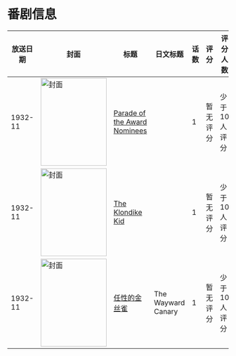# 番剧信息

|放送日期|封面|标题|日文标题|话数|评分|评分人数|
|---|---|---|---|---|---|---|
|1932-11|<img src="//lain.bgm.tv/pic/cover/c/89/61/135174_jM23V.jpg" alt="封面" style="width:150px;height:200px;object-fit:cover;">|[Parade of the Award Nominees](https://bangumi.tv/subject/135174)||1|暂无评分|少于10人评分|
|1932-11|<img src="//lain.bgm.tv/pic/cover/c/15/3d/133764_F54GD.jpg" alt="封面" style="width:150px;height:200px;object-fit:cover;">|[The Klondike Kid](https://bangumi.tv/subject/133764)||1|暂无评分|少于10人评分|
|1932-11|<img src="//lain.bgm.tv/pic/cover/c/ae/77/133771_xAy1B.jpg" alt="封面" style="width:150px;height:200px;object-fit:cover;">|[任性的金丝雀](https://bangumi.tv/subject/133771)|The Wayward Canary|1|暂无评分|少于10人评分|
